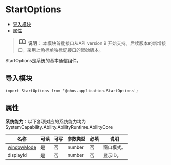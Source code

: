# StartOptions

- [导入模块](#导入模块)
- [属性](#属性)



> ![icon-note.gif](public_sys-resources/icon-note.gif) **说明：**
> 本模块首批接口从API version 9 开始支持。后续版本的新增接口，采用上角标单独标记接口的起始版本。


StartOptions是系统的基本通信组件。


## 导入模块

  
```
import StartOptions from '@ohos.application.StartOptions';
```

## 属性

**系统能力**：以下各项对应的系统能力均为SystemCapability.Ability.AbilityRuntime.AbilityCore

| 名称 | 可读 | 可写 | 参数类型 | 必填 | 说明 | 
| -------- | -------- | -------- | -------- | -------- | -------- |
| [windowMode](js-apis-window.md#windowmode) | 是 | 否 | number | 否 | 窗口模式。 | 
| displayId | 是 | 否 | number | 否 | 显示ID。 | 
 





